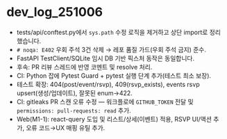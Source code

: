 # dev_log_251006

- tests/api/conftest.py에서 `sys.path` 수정 로직을 제거하고 상단 import로 정리했습니다.
- `# noqa: E402` 우회 주석 3건 삭제 → 레포 품질 가드(우회 주석 금지) 준수.
- FastAPI TestClient/SQLite 임시 DB 기반 픽스처 동작은 동일합니다.
- 후속: PR 리뷰 스레드에 반영 코멘트 및 resolve 처리.
 - CI: Python 잡에 Pytest Guard + pytest 실행 단계 추가(테스트 최소 보장).
- 테스트 확장: 404(post/event/rsvp), 409(rsvp_exists), events rsvp upsert(생성/업데이트), 잘못된 enum→422.
- CI: gitleaks PR 스캔 오류 수정 — 워크플로에 `GITHUB_TOKEN` 전달 및 `permissions: pull-requests: read` 추가.
 - Web(M1-1): react-query 도입 및 리스트/상세(이벤트) 적용, RSVP UI/액션 추가, 오류 코드→UX 매핑 유틸 추가.
